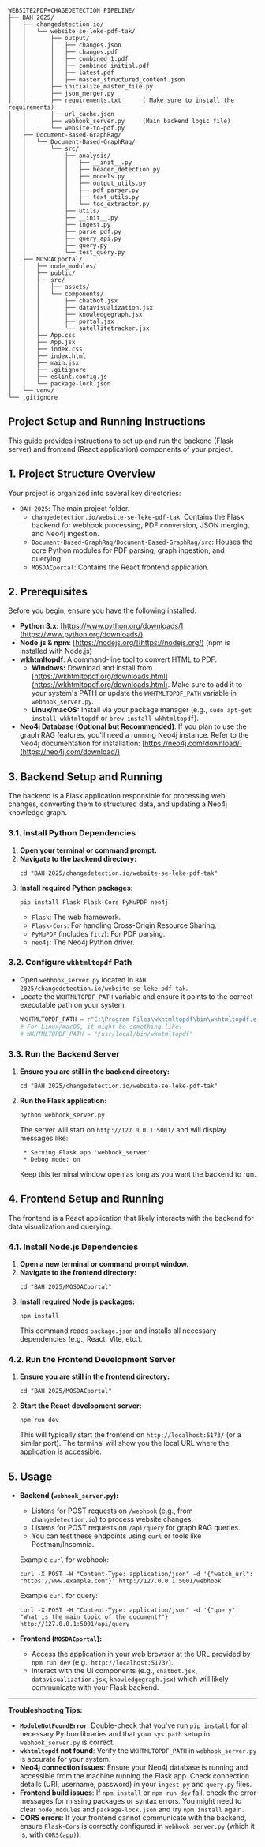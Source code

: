 ```
WEBSITE2PDF+CHAGEDETECTION PIPELINE/
├── BAH 2025/
│   ├── changedetection.io/
│   │   └── website-se-leke-pdf-tak/
│   │       ├── output/
│   │       │   ├── changes.json
│   │       │   ├── changes.pdf
│   │       │   ├── combined_1.pdf
│   │       │   ├── combined_initial.pdf
│   │       │   ├── latest.pdf
│   │       │   ├── master_structured_content.json
│   │       ├── initialize_master_file.py
│   │       ├── json_merger.py
│   │       ├── requirements.txt      ( Make sure to install the requirements)
│   │       ├── url_cache.json
│   │       ├── webhook_server.py     (Main backend logic file)
│   │       └── website-to-pdf.py
│   ├── Document-Based-GraphRag/
│   │   └── Document-Based-GraphRag/
│   │       └── src/
│   │           ├── analysis/
│   │           │   ├── __init__.py
│   │           │   ├── header_detection.py
│   │           │   ├── models.py
│   │           │   ├── output_utils.py
│   │           │   ├── pdf_parser.py
│   │           │   ├── text_utils.py
│   │           │   └── toc_extractor.py
│   │           ├── utils/
│   │           ├── __init__.py
│   │           ├── ingest.py
│   │           ├── parse_pdf.py
│   │           ├── query_api.py
│   │           ├── query.py
│   │           └── test_query.py
│   ├── MOSDACportal/
│   │   ├── node_modules/
│   │   ├── public/
│   │   ├── src/
│   │   │   ├── assets/
│   │   │   └── components/
│   │   │       ├── chatbot.jsx
│   │   │       ├── datavisualization.jsx
│   │   │       ├── knowledgegraph.jsx
│   │   │       ├── portal.jsx
│   │   │       └── satellitetracker.jsx
│   │   ├── App.css
│   │   ├── App.jsx
│   │   ├── index.css
│   │   ├── index.html
│   │   ├── main.jsx
│   │   ├── .gitignore
│   │   ├── eslint.config.js
│   │   └── package-lock.json
│   └── venv/
└── .gitignore
```



## Project Setup and Running Instructions

This guide provides instructions to set up and run the backend (Flask server) and frontend (React application) components of your project.

## 1. Project Structure Overview

Your project is organized into several key directories:

* `BAH 2025`: The main project folder.
    * `changedetection.io/website-se-leke-pdf-tak`: Contains the Flask backend for webhook processing, PDF conversion, JSON merging, and Neo4j ingestion.
    * `Document-Based-GraphRag/Document-Based-GraphRag/src`: Houses the core Python modules for PDF parsing, graph ingestion, and querying.
    * `MOSDACportal`: Contains the React frontend application.

## 2. Prerequisites

Before you begin, ensure you have the following installed:

* **Python 3.x**: [https://www.python.org/downloads/](https://www.python.org/downloads/)
* **Node.js & npm**: [https://nodejs.org/](https://nodejs.org/) (npm is installed with Node.js)
* **wkhtmltopdf**: A command-line tool to convert HTML to PDF.
    * **Windows:** Download and install from [https://wkhtmltopdf.org/downloads.html](https://wkhtmltopdf.org/downloads.html). Make sure to add it to your system's PATH or update the `WKHTMLTOPDF_PATH` variable in `webhook_server.py`.
    * **Linux/macOS:** Install via your package manager (e.g., `sudo apt-get install wkhtmltopdf` or `brew install wkhtmltopdf`).
* **Neo4j Database (Optional but Recommended)**: If you plan to use the graph RAG features, you'll need a running Neo4j instance. Refer to the Neo4j documentation for installation: [https://neo4j.com/download/](https://neo4j.com/download/)

## 3. Backend Setup and Running

The backend is a Flask application responsible for processing web changes, converting them to structured data, and updating a Neo4j knowledge graph.

### 3.1. Install Python Dependencies

1.  **Open your terminal or command prompt.**
2.  **Navigate to the backend directory:**
    ```
    cd "BAH 2025/changedetection.io/website-se-leke-pdf-tak"
    ```
3.  **Install required Python packages:**
    ```
    pip install Flask Flask-Cors PyMuPDF neo4j
    ```
    * `Flask`: The web framework.
    * `Flask-Cors`: For handling Cross-Origin Resource Sharing.
    * `PyMuPDF` (includes `fitz`): For PDF parsing.
    * `neo4j`: The Neo4j Python driver.

### 3.2. Configure `wkhtmltopdf` Path

* Open `webhook_server.py` located in `BAH 2025/changedetection.io/website-se-leke-pdf-tak`.
* Locate the `WKHTMLTOPDF_PATH` variable and ensure it points to the correct executable path on your system.
    ```python
    WKHTMLTOPDF_PATH = r"C:\Program Files\wkhtmltopdf\bin\wkhtmltopdf.exe" # Example for Windows
    # For Linux/macOS, it might be something like:
    # WKHTMLTOPDF_PATH = "/usr/local/bin/wkhtmltopdf"
    ```

### 3.3. Run the Backend Server

1.  **Ensure you are still in the backend directory:**
    ```
    cd "BAH 2025/changedetection.io/website-se-leke-pdf-tak"
    ```
2.  **Run the Flask application:**
    ```
    python webhook_server.py
    ```
    The server will start on `http://127.0.0.1:5001/` and will display messages like:
    ```
     * Serving Flask app 'webhook_server'
     * Debug mode: on
    ```
    Keep this terminal window open as long as you want the backend to run.

## 4. Frontend Setup and Running

The frontend is a React application that likely interacts with the backend for data visualization and querying.

### 4.1. Install Node.js Dependencies

1.  **Open a new terminal or command prompt window.**
2.  **Navigate to the frontend directory:**
    ```
    cd "BAH 2025/MOSDACportal"
    ```
3.  **Install required Node.js packages:**
    ```
    npm install
    ```
    This command reads `package.json` and installs all necessary dependencies (e.g., React, Vite, etc.).

### 4.2. Run the Frontend Development Server

1.  **Ensure you are still in the frontend directory:**
    ```
    cd "BAH 2025/MOSDACportal"
    ```
2.  **Start the React development server:**
    ```
    npm run dev
    ```
    This will typically start the frontend on `http://localhost:5173/` (or a similar port). The terminal will show you the local URL where the application is accessible.

## 5. Usage

* **Backend (`webhook_server.py`):**
    * Listens for POST requests on `/webhook` (e.g., from `changedetection.io`) to process website changes.
    * Listens for POST requests on `/api/query` for graph RAG queries.
    * You can test these endpoints using `curl` or tools like Postman/Insomnia.

    Example `curl` for webhook:
    ```
    curl -X POST -H "Content-Type: application/json" -d '{"watch_url": "https://www.example.com"}' http://127.0.0.1:5001/webhook
    ```

    Example `curl` for query:
    ```
    curl -X POST -H "Content-Type: application/json" -d '{"query": "What is the main topic of the document?"}' http://127.0.0.1:5001/api/query
    ```

* **Frontend (`MOSDACportal`):**
    * Access the application in your web browser at the URL provided by `npm run dev` (e.g., `http://localhost:5173/`).
    * Interact with the UI components (e.g., `chatbot.jsx`, `datavisualization.jsx`, `knowledgegraph.jsx`) which will likely communicate with your Flask backend.

---

**Troubleshooting Tips:**

* **`ModuleNotFoundError`**: Double-check that you've run `pip install` for all necessary Python libraries and that your `sys.path` setup in `webhook_server.py` is correct.
* **`wkhtmltopdf` not found**: Verify the `WKHTMLTOPDF_PATH` in `webhook_server.py` is accurate for your system.
* **Neo4j connection issues**: Ensure your Neo4j database is running and accessible from the machine running the Flask app. Check connection details (URI, username, password) in your `ingest.py` and `query.py` files.
* **Frontend build issues**: If `npm install` or `npm run dev` fail, check the error messages for missing packages or syntax errors. You might need to clear `node_modules` and `package-lock.json` and try `npm install` again.
* **CORS errors**: If your frontend cannot communicate with the backend, ensure `Flask-Cors` is correctly configured in `webhook_server.py` (which it is, with `CORS(app)`).

